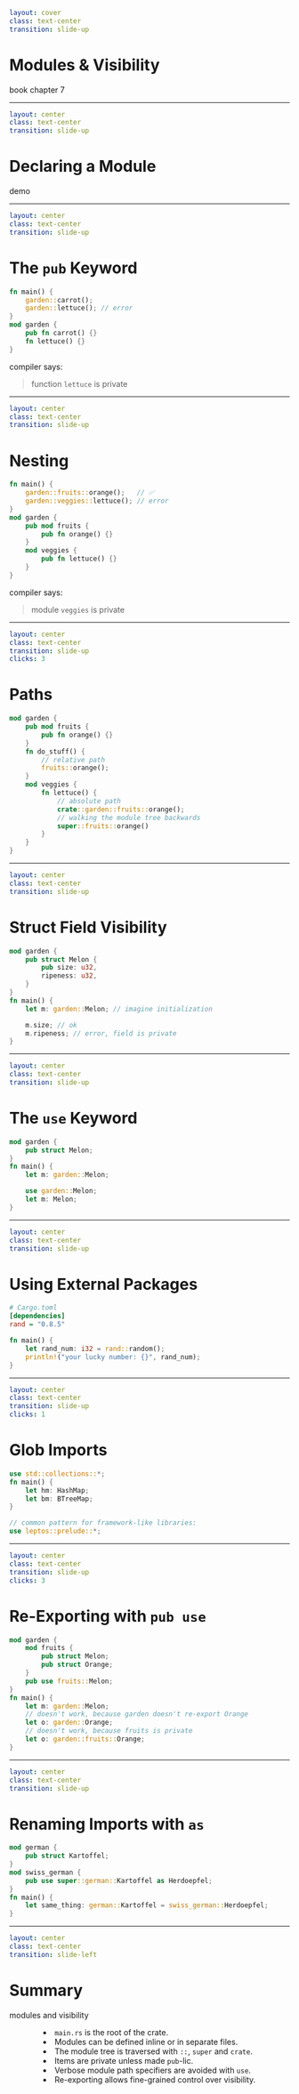```yaml
layout: cover
class: text-center
transition: slide-up
```

# Modules & Visibility

book chapter 7

<Nr />

---

```yaml
layout: center
class: text-center
transition: slide-up
```

# Declaring a Module

demo

<!--
    Let's not spend too much time on modules.
    They are not necessary to achieve anything in Rust.
    (except visibility boundaries)
-->

<Nr />

---

```yaml
layout: center
class: text-center
transition: slide-up
```

# The `pub` Keyword

```rust {2,3,5-8}
fn main() {
    garden::carrot();
    garden::lettuce(); // error
}
mod garden {
    pub fn carrot() {}
    fn lettuce() {}
}
```

compiler says:

> function `lettuce` is private

<div
    style="background-color: red"
    class="h-0.8 rounded absolute top-76.5 left-99.5 w-6.5"
></div>

<Nr />

---

```yaml
layout: center
class: text-center
transition: slide-up
```

# Nesting

```rust {2,3,5-12}
fn main() {
    garden::fruits::orange();   // ✅
    garden::veggies::lettuce(); // error
}
mod garden {
    pub mod fruits {
        pub fn orange() {}
    }
    mod veggies {
        pub fn lettuce() {}
    }
}
```

compiler says:

> module `veggies` is private

<div
    style="background-color: red"
    class="h-0.8 rounded absolute top-82 left-85 w-5"
></div>
<div
    style="background-color: red"
    class="h-0.8 rounded absolute top-88.5 left-98 w-7"
></div>

<Nr />

---

```yaml
layout: center
class: text-center
transition: slide-up
clicks: 3
```

# Paths

```rust {2-4,6-7|1-4,9,11-12,16-17|1-4,9,13-14,16-17|all} {at: 0}
mod garden {
    pub mod fruits {
        pub fn orange() {}
    }
    fn do_stuff() {
        // relative path
        fruits::orange();
    }
    mod veggies {
        fn lettuce() {
            // absolute path
            crate::garden::fruits::orange();
            // walking the module tree backwards
            super::fruits::orange()
        }
    }
}
```

<div
    style="background-color: red"
    class="h-0.8 rounded absolute top-96 left-98 w-12"
    v-click="[1,2]"
></div>
<div
    style="background-color: red"
    class="h-0.8 rounded absolute top-108 left-98 w-12"
    v-click="[2,3]"
></div>

<Nr />

---

```yaml
layout: center
class: text-center
transition: slide-up
```

# Struct Field Visibility

```rust {2-5|8|3-4,10-11}
mod garden {
    pub struct Melon {
        pub size: u32,
        ripeness: u32,
    }
}
fn main() {
    let m: garden::Melon; // imagine initialization

    m.size; // ok
    m.ripeness; // error, field is private
}
```

<Nr />

---

```yaml
layout: center
class: text-center
transition: slide-up
```

# The `use` Keyword

```rust {1-3,5|1-3,7-8}
mod garden {
    pub struct Melon;
}
fn main() {
    let m: garden::Melon;

    use garden::Melon;
    let m: Melon;
}
```

<Nr />

---

```yaml
layout: center
class: text-center
transition: slide-up
```

# Using External Packages

<!-- toml renders wierdly, ini is close enough -->
```ini
# Cargo.toml
[dependencies]
rand = "0.8.5"
```

<div class="h-2"></div>

```rust
fn main() {
    let rand_num: i32 = rand::random();
    println!("your lucky number: {}", rand_num);
}
```

<Nr />

---

```yaml
layout: center
class: text-center
transition: slide-up
clicks: 1
```

# Glob Imports

```rust {1-5|7-8} {at: 0}
use std::collections::*;
fn main() {
    let hm: HashMap;
    let bm: BTreeMap;
}

// common pattern for framework-like libraries:
use leptos::prelude::*;
```

<div
    style="background-color: red"
    class="h-0.8 rounded absolute top-58 left-122 w-6"
    v-click="[0,1]"
></div>

<Nr />

---

```yaml
layout: center
class: text-center
transition: slide-up
clicks: 3
```

# Re-Exporting with `pub use`

```rust {1-7|1-7,9|1-7,10-11|1-7,12-13}
mod garden {
    mod fruits {
        pub struct Melon;
        pub struct Orange;
    }
    pub use fruits::Melon;
}
fn main() {
    let m: garden::Melon;
    // doesn't work, because garden doesn't re-export Orange
    let o: garden::Orange;
    // doesn't work, because fruits is private
    let o: garden::fruits::Orange;
}
```

<div
    style="background-color: red"
    class="h-0.8 rounded absolute top-69 left-64 w-16"
    v-click="[0,1]"
></div>

<Nr />

---

```yaml
layout: center
class: text-center
transition: slide-up
```

# Renaming Imports with `as`

```rust
mod german {
    pub struct Kartoffel;
}
mod swiss_german {
    pub use super::german::Kartoffel as Herdoepfel;
}
fn main() {
    let same_thing: german::Kartoffel = swiss_german::Herdoepfel;
}
```

<div
    style="background-color: red"
    class="h-0.8 rounded absolute top-78 left-139 w-31"
></div>

<Nr />

---

```yaml
layout: center
class: text-center
transition: slide-left
```

# Summary

modules and visibility

<div style="display: flex">
  <div style="flex-grow: 1"></div>
  <div style="text-align: left">
    <li><code>main.rs</code> is the root of the crate.</li>
    <li>Modules can be defined inline or in separate files.</li>
    <li>The module tree is traversed with <code>::</code>, <code>super</code> and <code>crate</code>.</li>
    <li>Items are private unless made <code>pub</code>-lic.</li>
    <li>Verbose module path specifiers are avoided with <code>use</code>.</li>
    <li>Re-exporting allows fine-grained control over visibility.</li>
  </div>
  <div style="flex-grow: 1"></div>
</div>

<Nr />
